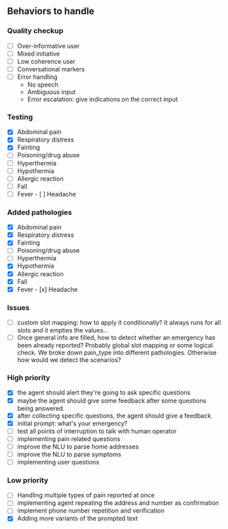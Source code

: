 ## Behaviors to handle

### Quality checkup
- [ ] Over-informative user
- [ ] Mixed initiative
- [ ] Low coherence user
- [ ] Conversational markers
- [ ] Error handling
    - No speech
    - Ambiguous input
    - Error escalation: give indications on the correct input

### Testing
- [x] Abdominal pain
- [x] Respiratory distress
- [x] Fainting
- [ ] Poisoning/drug abuse
- [ ] Hyperthermia
- [ ] Hypothermia
- [ ] Allergic reaction
- [ ] Fall
- [ ] Fever
- [ ] Headache

### Added pathologies
- [x] Abdominal pain
- [x] Respiratory distress
- [x] Fainting
- [ ] Poisoning/drug abuse
- [ ] Hyperthermia
- [x] Hypothermia
- [x] Allergic reaction
- [x] Fall
- [x] Fever
- [x] Headache

### Issues
- [ ] custom slot mapping: how to apply it conditionally? It always runs for all slots and it empties the values...
- [ ] Once general info are filled, how to detect whether an emergency has been already reported? Probably global slot mapping or some logical check. We broke down pain_type into different pathologies. Otherwise how would we detect the scenarios?

### High priority
- [x] the agent should alert they're going to ask specific questions
- [x] maybe the agent should give some feedback after some questions being answered.
- [x] after collecting specific questions, the agent should give a feedback.
- [x] initial prompt: what's your emergency?
- [ ] test all points of interruption to talk with human operator
- [ ] implementing pain related questions
- [ ] improve the NLU to parse home addresses
- [ ] improve the NLU to parse symptoms
- [ ] implementing user questions

### Low priority
- [ ] Handling multiple types of pain reported at once
- [ ] implementing agent repeating the address and number as confirmation
- [ ] implement phone number repetition and verification
- [x] Adding more variants of the prompted text